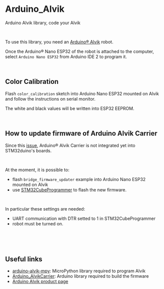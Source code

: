 # Arduino_Alvik
Arduino Alvik library, code your Alvik

<br> 

To use this library, you need an [Arduino® Alvik](https://store.arduino.cc/pages/alvik) robot.

Once the Arduino® Nano ESP32 of the robot is attached to the computer, select `Arduino Nano ESP32` from Arduino IDE 2 to program it.

<br>

## Color Calibration

Flash `color_calibration` sketch into Arduino Nano ESP32 mounted on Alvik and follow the instructions on serial monitor.

The white and black values will be written into ESP32 EEPROM. 

<br>

## How to update firmware of Arduino Alvik Carrier

Since this [issue](https://github.com/stm32duino/Arduino_Core_STM32/issues/2292), Arduino® Alvik Carrier is not integrated yet into STM32duino's boards.

<br>

At the moment, it is possible to:
- flash `bridge_firmware_updater` example into Arduino Nano ESP32 mounted on Alvik
- use [STM32CubeProgrammer](https://www.st.com/en/development-tools/stm32cubeprog.html) to flash the new firmware.

<br>


In particular these settings are needed:
- UART communication with DTR setted to 1 in STM32CubeProgrammer
- robot must be turned on.

<br>
<br>
<br>

## Useful links
- [arduino-alvik-mpy](https://github.com/arduino/arduino-alvik-mpy): MicroPython library required to program Alvik
- [Arduino_AlvikCarrier](https://github.com/arduino-libraries/Arduino_AlvikCarrier): Arduino library required to build the firmware
- [Arduino Alvik product page](https://store.arduino.cc/pages/alvik)
